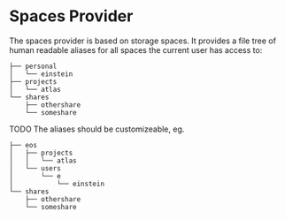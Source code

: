 Spaces Provider
===============

The spaces provider is based on storage spaces. It provides a file tree of human readable aliases for all spaces the current user has access to:

```
├── personal
│   └── einstein
├── projects
│   └── atlas
└── shares
    ├── othershare
    └── someshare
```

TODO The aliases should be customizeable, eg.
```
├── eos
│   ├── projects
│   │   └── atlas
│   └── users
│       └── e
│           └── einstein
└── shares
    ├── othershare
    └── someshare
```